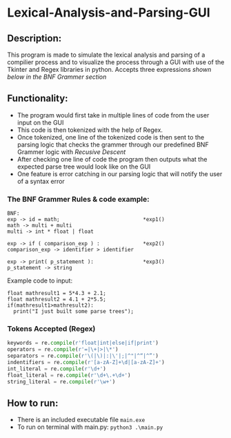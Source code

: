 # Lexical-Analysis-and-Parsing-GUI
## Description:
This program is made to simulate the lexical analysis and parsing of a compilier process and to visualize the process through a GUI with use of the Tkinter and Regex 
libraries in python. Accepts three expressions *shown below in the BNF Grammer section*
## Functionality:
- The program would first take in multiple lines of code from the user input on the GUI
- This code is then tokenized with the help of Regex.
- Once tokenized, one line of the tokenized code is then sent to the parsing logic that checks the grammer through our predefined BNF Grammer logic with *Recusive Descent*
- After checking one line of code the program then outputs what the expected parse tree would look like on the GUI
- One feature is error catching in our parsing logic that will notify the user of a syntax error
### The BNF Grammer Rules & code example:
```
BNF:
exp -> id = math;                           *exp1()
math -> multi + multi
multi -> int * float | float

exp -> if ( comparison_exp ) :              *exp2()
comparison_exp -> identifier > identifier

exp -> print( p_statement ):                *exp3()
p_statement -> string
```
Example code to input:
```
float mathresult1 = 5*4.3 + 2.1; 
float mathresult2 = 4.1 + 2*5.5; 
if(mathresult1>mathresult2):
  print("I just built some parse trees");
```
### Tokens Accepted (Regex)
```python
keywords = re.compile(r'float|int|else|if|print')
operators = re.compile(r'=|\+|>|\*')
separators = re.compile(r'\(|\)|:|\'|;|^"|^“|^”')
indentifiers = re.compile(r'[a-zA-Z]+\d|[a-zA-Z]+')
int_literal = re.compile(r'\d+')
float_literal = re.compile(r'\d+\.+\d+')
string_literal = re.compile(r'\w+')
```
## How to run:
- There is an included executable file ```main.exe```
- To run on terminal with main.py: ```python3 .\main.py```
